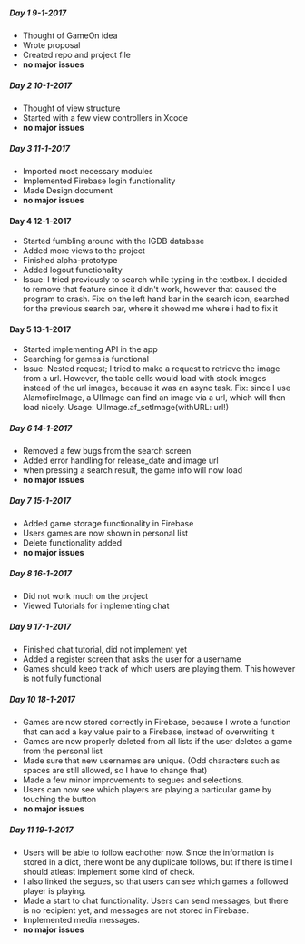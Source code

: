 ##### Day 1 9-1-2017
* Thought of GameOn idea
* Wrote proposal
* Created repo and project file
* **no major issues**

##### Day 2 10-1-2017
* Thought of view structure
* Started with a few view controllers in Xcode
* **no major issues**

##### Day 3 11-1-2017
* Imported most necessary modules
* Implemented Firebase login functionality
* Made Design document
* **no major issues**

#### Day 4 12-1-2017
* Started fumbling around with the IGDB database
* Added more views to the project
* Finished alpha-prototype
* Added logout functionality
* Issue: I tried previously to search while typing in the textbox. I decided to remove that feature since it didn't work, however that caused the
program to crash. Fix: on the left hand bar in the search icon, searched for the previous search bar, where it showed me where i had to fix it

#### Day 5 13-1-2017
* Started implementing API in the app
* Searching for games is functional
* Issue: Nested request; I tried to make a request to retrieve the image from a url. However, the table cells would load with  stock images instead
of the url images, because it was an async task. Fix: since I use AlamofireImage, a UIImage can find an image via a url, which will then load nicely.
Usage: UIImage.af_setImage(withURL: url!)

##### Day 6 14-1-2017
* Removed a few bugs from the search screen
* Added error handling for release_date and image url
* when pressing a search result, the game info will now load
* **no major issues**

##### Day 7 15-1-2017
* Added game storage functionality in Firebase
* Users games are now shown in personal list
* Delete functionality added
* **no major issues**

##### Day 8 16-1-2017
* Did not work much on the project
* Viewed Tutorials for implementing chat

##### Day 9 17-1-2017
* Finished chat tutorial, did not implement yet
* Added a register screen that asks the user for a username
* Games should keep track of which users are playing them. This however is not fully functional

##### Day 10 18-1-2017
* Games are now stored correctly in Firebase, because I wrote a function that can add a key value pair to a Firebase, instead of overwriting it
* Games are now properly deleted from all lists if the user deletes a game from the personal list
* Made sure that new usernames are unique. (Odd characters such as spaces are still allowed, so I have to change that)
* Made a few minor improvements to segues and selections.
* Users can now see which players are playing a particular game by touching the button
* **no major issues**

##### Day 11 19-1-2017 
* Users will be able to follow eachother now. Since the information is stored in a dict, there wont be any duplicate follows, but if there is time I should atleast implement some kind of check.
* I also linked the segues, so that users can see which games a followed player is playing.
* Made a start to chat functionality. Users can send messages, but there is no recipient yet, and messages are not stored in Firebase.
* Implemented media messages.
* **no major issues**
